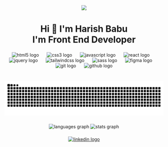 <div align="center">
  <img height="200" src="https://i.pinimg.com/736x/79/70/66/797066f1bf0ed33858b3d4e4459683ea.jpg"  />
</div>

###

<h1 align="center">Hi 👋 I'm Harish Babu <br>I'm Front End Developer</h1>

###

<div align="center">
  <img src="https://cdn.jsdelivr.net/gh/devicons/devicon/icons/html5/html5-original.svg" height="35" alt="html5 logo"  />
  <img width="17" />
  <img src="https://cdn.jsdelivr.net/gh/devicons/devicon/icons/css3/css3-original.svg" height="35" alt="css3 logo"  />
  <img width="17" />
  <img src="https://cdn.jsdelivr.net/gh/devicons/devicon/icons/javascript/javascript-original.svg" height="35" alt="javascript logo"  />
  <img width="17" />
  <img src="https://cdn.jsdelivr.net/gh/devicons/devicon/icons/react/react-original.svg" height="35" alt="react logo"  />
  <img width="17" />
  <img src="https://cdn.simpleicons.org/jquery/0769AD" height="35" alt="jquery logo"  />
  <img width="17" />
  <img src="https://cdn.simpleicons.org/tailwindcss/06B6D4" height="35" alt="tailwindcss logo"  />
  <img width="17" />
  <img src="https://cdn.jsdelivr.net/gh/devicons/devicon/icons/sass/sass-original.svg" height="35" alt="sass logo"  />
  <img width="17" />
  <img src="https://skillicons.dev/icons?i=figma" height="35" alt="figma logo"  />
  <img width="17" />
  <img src="https://cdn.simpleicons.org/git/F05032" height="35" alt="git logo"  />
  <img width="17" />
  <img src="https://skillicons.dev/icons?i=github" height="35" alt="github logo"  />
</div>

###

<br clear="both">

<img src="https://raw.githubusercontent.com/HarishBabu-DV/HarishBabu-DV/output/snake.svg" alt="Snake animation" />

###

<div align="center">
  <img src="https://github-readme-stats.vercel.app/api/top-langs?username=HarishBabu-DV&locale=en&hide_title=false&layout=compact&card_width=320&langs_count=5&theme=dracula&hide_border=false" height="145" alt="languages graph"  />
  <img src="https://github-readme-stats.vercel.app/api?username=HarishBabu-DV&hide_title=false&hide_rank=false&show_icons=true&include_all_commits=true&count_private=true&disable_animations=false&theme=dracula&locale=en&hide_border=false" height="150" alt="stats graph"  />
</div>

###

<div align="center">
  <a href="https://www.linkedin.com/in/harishbabudv/" target="_blank">
    <img src="https://raw.githubusercontent.com/maurodesouza/profile-readme-generator/master/src/assets/icons/social/linkedin/default.svg" width="47" height="35" alt="linkedin logo"  />
  </a>
</div>

###
